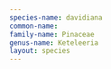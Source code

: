 ```yaml
---
species-name: davidiana
common-name:
family-name: Pinaceae
genus-name: Keteleeria
layout: species
---
```

